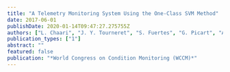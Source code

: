```yaml
---
title: "A Telemetry Monitoring System Using the One-Class SVM Method"
date: 2017-06-01
publishDate: 2020-01-14T09:47:27.275755Z
authors: ["L. Chaari", "J. Y. Tourneret", "S. Fuertes", "G. Picart", "A. Ferrari", "C. Richard"]
publication_types: ["1"]
abstract: ""
featured: false
publication: "*World Congress on Condition Monitoring (WCCM)*"
---
```


